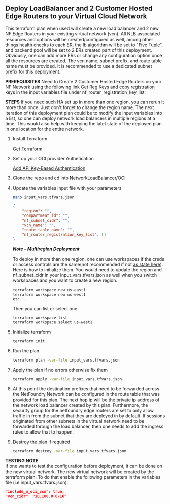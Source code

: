 
## Deploy LoadBalancer and 2 Customer Hosted Edge Routers to your Virtual Cloud Network

This terraform plan when used will create a new load balancer and 2 new NF Edge Routers in your existing virtual network (vcn). All NLB associated resources and options will be created/configured as well, among other things health checks to each ER, the lb algorithm will be set to "Five Tuple", and backend pool will be set to 2 ERs created part of this deployment. Obviously, one can add more ERs or change any configuration option once all the resources are created. The vcn name, subnet prefix, and route table name must be provided. It is recommended to use a dedicated subnet prefix for this deployment.

**PREREQUISITES** 
Need to Create 2 Customer Hosted Edge Routers on your NF Network using the following link [Get Reg Keys](https://nfconsole.io/login) and copy registration keys in the input variables file under nf_router_registration_key_list.

**STEPS** 
If you need such HA set up in more than one region, you can rerun it more than once. Just don't forget to change the region name. The next iteration of this deployment plan could be to  modify the input variables into a list, so one can deploy network load balancers in multiple regions at a time. This would also help with keeping the latet state of the deployed plan in one location for the entire network.

1. Install Terraform

    [Get Terraform](https://www.terraform.io/downloads)

1. Set up your OCI provider Authetication

    [Add API Key-Based Authentication](https://docs.oracle.com/en-us/iaas/developer-tutorials/tutorials/tf-provider/01-summary.htm#:~:text=Add%20API%20Key%2DBased%20Authentication)

1. Clone the repo and cd into NetworkLoadBalancer/OCI
1. Update the variables input file with your parameters
    ```bash
    nano input_vars.tfvars.json
    ```
    ```json
    {
        "region": "",
        "compartment_id": "",
        "nf_subnet_cidr": "",
        "vcn_name": "",
        "route_table_name": "",
        "nf_router_registration_key_list": []
    }
    ```
    ***Note - Multiregion Deployment***

    To deploy in more than one region, one can use workspaces if the creds or access controls are the same(not recommended if not [as state here](https://www.terraform.io/language/state/workspaces#using-workspaces)). Here is how to initialize them. You would need to update the region and nf_subnet_cidr in your input_vars.tfvars.json as well when you switch workspaces and you want to create a new region.

    ```bash
    terraform workspace new us-east1
    terraform workspace new us-west1
    etc...
    ```
    Then you can list or select one:
    ```
    terraform workspace list
    terraform workspace select us-west1
    ```
1.  Initialize terraform
    ```bash
    terraform init
    ```
1.  Run the plan

    ```bash
    terraform plan -var-file input_vars.tfvars.json
    ```

1. Apply the plan if no errors otherwise fix them

    ```bash
    terraform apply -var-file input_vars.tfvars.json
    ```

1. At this point the destination prefixes that need to be forwarded across the NetFoundry Network can be configured in the route table that was provided for this plan. The next hop ip will be the private ip address of the network load balancer created by this plan. Furthermore, the security group for the netfoundry edge routers are set to only allow traffic in from the subnet that they are deployed in by default. If sessions originated from other subnets in the virtual network need to be forwarded through the load balancer, then one needs to add the ingress rules to allow that to happen.

1. Destroy the plan if required

    ```bash
    terraform destroy -var-file input_vars.tfvars.json
    ```

**TESTING NOTE** \
If one wants to test the configuration before deployment, it can be done on the new virtual network. The new virtual network will be created by the terraform plan. To do that enable the following parameters in the variables file (i.e input_vars.tfvars.json).

```json
"include_m_oci_vcn": true,
"vcn_cidr": "10.100.0.0/16"
```